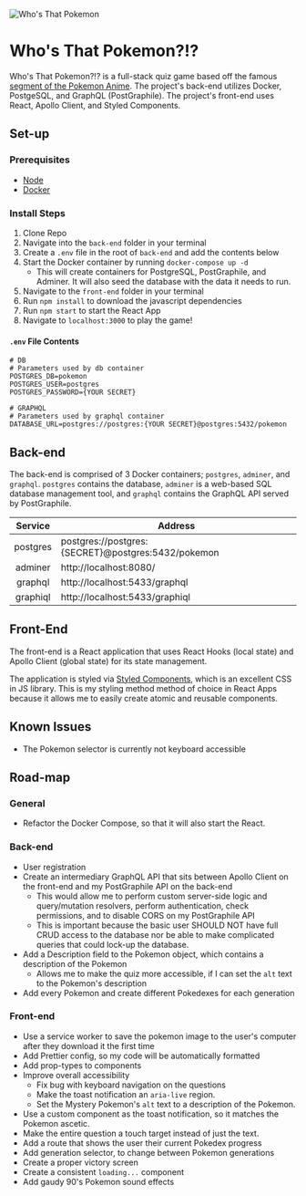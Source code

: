 ![Who's That Pokemon](https://i.imgur.com/lwp3k21.png)

# Who's That Pokemon?!?

Who's That Pokemon?!? is a full-stack quiz game based off the famous [segment of the Pokemon Anime](https://www.youtube.com/watch?v=gOLXYAlC-R8). The project's back-end utilizes Docker, PostgeSQL, and GraphQL (PostGraphile). The project's front-end uses React, Apollo Client, and Styled Components.

## Set-up

### Prerequisites

- [Node](https://nodejs.org/en/download/)
- [Docker](https://www.docker.com/get-started)

### Install Steps

1. Clone Repo
2. Navigate into the `back-end` folder in your terminal
3. Create a `.env` file in the root of `back-end` and add the contents below
4. Start the Docker container by running `docker-compose up -d`
   - This will create containers for PostgreSQL, PostGraphile, and Adminer. It will also seed the database with the data it needs to run.
5. Navigate to the `front-end` folder in your terminal
6. Run `npm install` to download the javascript dependencies
7. Run `npm start` to start the React App
8. Navigate to `localhost:3000` to play the game!

#### `.env` File Contents

```env
# DB
# Parameters used by db container
POSTGRES_DB=pokemon
POSTGRES_USER=postgres
POSTGRES_PASSWORD={YOUR SECRET}

# GRAPHQL
# Parameters used by graphql container
DATABASE_URL=postgres://postgres:{YOUR SECRET}@postgres:5432/pokemon
```

## Back-end

The back-end is comprised of 3 Docker containers; `postgres`, `adminer`, and `graphql`. `postgres` contains the database, `adminer` is a web-based SQL database management tool, and `graphql` contains the GraphQL API served by PostGraphile.

| Service  | Address                                            |
| :------: | -------------------------------------------------- |
| postgres | postgres://postgres:{SECRET}@postgres:5432/pokemon |
| adminer  | http://localhost:8080/                             |
| graphql  | http://localhost:5433/graphql                      |
| graphiql | http://localhost:5433/graphiql                     |

## Front-End

The front-end is a React application that uses React Hooks (local state) and Apollo Client (global state) for its state management.

The application is styled via [Styled Components](https://styled-components.com/), which is an excellent CSS in JS library. This is my styling method method of choice in React Apps because it allows me to easily create atomic and reusable components.

## Known Issues

- The Pokemon selector is currently not keyboard accessible

## Road-map

### General

- Refactor the Docker Compose, so that it will also start the React.

### Back-end

- User registration
- Create an intermediary GraphQL API that sits between Apollo Client on the front-end and my PostGraphile API on the back-end
  - This would allow me to perform custom server-side logic and query/mutation resolvers, perform authentication, check permissions, and to disable CORS on my PostGraphile API
  - This is important because the basic user SHOULD NOT have full CRUD access to the database nor be able to make complicated queries that could lock-up the database.
- Add a Description field to the Pokemon object, which contains a description of the Pokemon
  - Allows me to make the quiz more accessible, if I can set the `alt` text to the Pokemon's description
- Add every Pokemon and create different Pokedexes for each generation

### Front-end

- Use a service worker to save the pokemon image to the user's computer after they download it the first time
- Add Prettier config, so my code will be automatically formatted
- Add prop-types to components
- Improve overall accessibility
  - Fix bug with keyboard navigation on the questions
  - Make the toast notification an `aria-live` region.
  - Set the Mystery Pokemon's `alt` text to a description of the Pokemon.
- Use a custom component as the toast notification, so it matches the Pokemon ascetic.
- Make the entire question a touch target instead of just the text.
- Add a route that shows the user their current Pokedex progress
- Add generation selector, to change between Pokemon generations
- Create a proper victory screen
- Create a consistent `loading...` component
- Add gaudy 90's Pokemon sound effects
